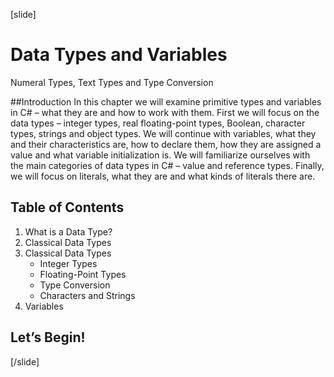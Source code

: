 [slide]
# Data Types and Variables
Numeral Types, Text Types and Type Conversion

##Introduction
In this chapter we will examine primitive types and variables in C# – what they are and how to work with them. First we will focus on the data types – integer types, real floating-point types, Boolean, character types, strings and object types. We will continue with variables, what they and their characteristics are, how to declare them, how they are assigned a value and what variable initialization is. We will familiarize ourselves with the main categories of data types in C# – value and reference types. Finally, we will focus on literals, what they are and what kinds of literals there are.

## Table of Contents

1. What is a Data Type?
2. Classical Data Types
2. Classical Data Types
    - Integer Types
    - Floating-Point Types
    - Type Conversion
    - Characters and Strings
3. Variables

## Let’s Begin!

[/slide]
